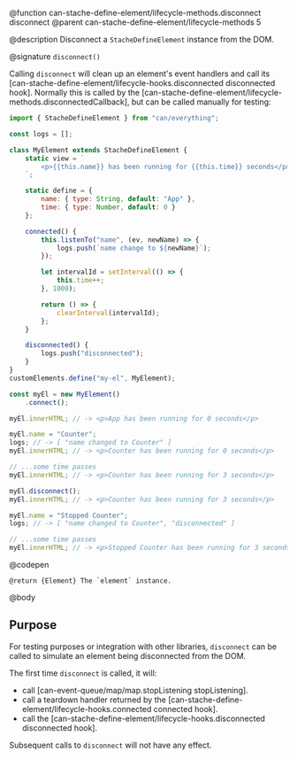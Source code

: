 @function can-stache-define-element/lifecycle-methods.disconnect disconnect
@parent can-stache-define-element/lifecycle-methods 5

@description Disconnect a `StacheDefineElement` instance from the DOM.

@signature `disconnect()`

  Calling `disconnect` will clean up an element's event handlers and call its [can-stache-define-element/lifecycle-hooks.disconnected disconnected hook]. Normally this is called by the [can-stache-define-element/lifecycle-methods.disconnectedCallback], but can be called manually for testing:

  ```js
  import { StacheDefineElement } from "can/everything";

  const logs = [];

  class MyElement extends StacheDefineElement {
	  static view = `
		  <p>{{this.name}} has been running for {{this.time}} seconds</p>
	  `;

	  static define = {
		  name: { type: String, default: "App" },
		  time: { type: Number, default: 0 }
	  };

	  connected() {
		  this.listenTo("name", (ev, newName) => {
			  logs.push(`name change to ${newName}`);
		  });

		  let intervalId = setInterval(() => {
			  this.time++;
		  }, 1000);

		  return () => {
			  clearInterval(intervalId);
		  };
	  }

	  disconnected() {
		  logs.push("disconnected");
	  }
  }
  customElements.define("my-el", MyElement);

  const myEl = new MyElement()
	  .connect();

  myEl.innerHTML; // -> <p>App has been running for 0 seconds</p>

  myEl.name = "Counter";
  logs; // -> [ "name changed to Counter" ]
  myEl.innerHTML; // -> <p>Counter has been running for 0 seconds</p>

  // ...some time passes
  myEl.innerHTML; // -> <p>Counter has been running for 3 seconds</p>

  myEl.disconnect();
  myEl.innerHTML; // -> <p>Counter has been running for 3 seconds</p>

  myEl.name = "Stopped Counter";
  logs; // -> [ "name changed to Counter", "disconnected" ]

  // ...some time passes
  myEl.innerHTML; // -> <p>Stopped Counter has been running for 3 seconds</p>
  ```
  @codepen

	@return {Element} The `element` instance.

@body

## Purpose

For testing purposes or integration with other libraries, `disconnect` can be called to simulate an element being disconnected from the DOM.

The first time `disconnect` is called, it will:

- call [can-event-queue/map/map.stopListening stopListening].
- call a teardown handler returned by the [can-stache-define-element/lifecycle-hooks.connected connected hook].
- call the [can-stache-define-element/lifecycle-hooks.disconnected disconnected hook].

Subsequent calls to `disconnect` will not have any effect.
